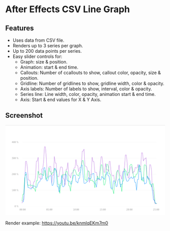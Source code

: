# After Effects CSV Line Graph

## Features
* Uses data from CSV file.
* Renders up to 3 series per graph.
* Up to 200 data points per series.
* Easy slider controls for:
  * Graph: size & position.
  * Animation: start & end time.
  * Callouts: Number of ccallouts to show, callout color, opacity, size & position.
  * Gridline: Number of gridlines to show, gridline width, color & opacity.
  * Axis labels: Number of labels to show, interval, color & opacity.
  * Series line: Line width, color, opacity, animation start & end time.
  * Axis: Start & end values for X & Y Axis.

## Screenshot
![alt text](https://github.com/nizos/After-Effects-CSV-Line-Graph/blob/master/Screenshot/Line%20Graph%20Screenshot.png "Screenshot of an example line graph using the project")

Render example:
https://youtu.be/knmlqEKm7m0
